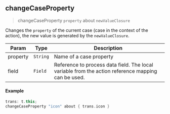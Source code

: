 ## changeCaseProperty

> changeCaseProperty `property` about `newValueClosure`

Changes the `property` of the current case (case in the context of the action), the new value is generated by the `newValueClosure`.

| **Param**  | **Type** | **Description**                                                                                    |
| ---------- | -------- | ---------------------------------------------------------------------------------------------------|
| property   | `String` | Name of a case property                                                                            |
| field      | `Field`  | Reference to process data field. The local variable from the action reference mapping can be used. |

#### Example
```groovy
trans: t.this;
changeCaseProperty "icon" about { trans.icon }
```